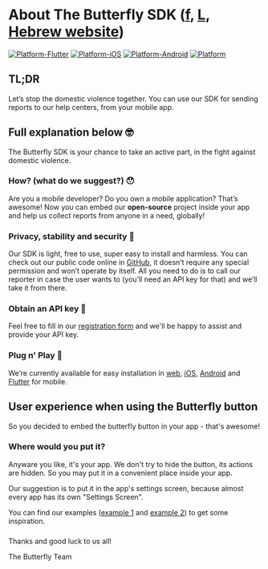 # About The Butterfly SDK ([f](https://www.facebook.com/thebutterflybutton), [L](https://www.linkedin.com/company/butterfly-button), [Hebrew website](https://butterfly-button.web.app))

[![Platform-Flutter](https://img.shields.io/badge/Platform-Flutter-blue.svg)](https://github.com/TheButterflySDK/Flutter)
[![Platform-iOS](https://img.shields.io/badge/Platform-iOS-lightgray.svg)](https://github.com/TheButterflySDK/iOS)
[![Platform-Android](https://img.shields.io/badge/Platform-Android-green.svg)](https://github.com/TheButterflySDK/Android)
[![Platform](https://img.shields.io/badge/Platform-Web-white.svg)](https://github.com/TheButterflySDK/Web)

## TL;DR
Let’s stop the domestic violence together. You can use our SDK for sending reports to our help centers, from your mobile app.


## Full explanation below 🤓

The Butterfly SDK is your chance to take an active part, in the fight against domestic violence.

### How? (what do we suggest?) 😯
Are you a mobile developer? Do you own a mobile application? That’s awesome! Now you can embed our **open-source** project inside your app and help us collect reports from anyone in a need, globally!

### Privacy, stability and security 🤝
Our SDK is light, free to use, super easy to install and harmless. You can check out our public code online in [GitHub](https://github.com/TheButterflySDK?tab=repositories), it doesn’t require any special permission and won’t operate by itself. All you need to do is to call our reporter in case the user wants to (you’ll need an API key for that) and we’ll take it from there.

### Obtain an API key 🔑
Feel free to fill in our [registration form](https://docs.google.com/forms/d/e/1FAIpQLSfNEQdh6BIZ0BH5RTQoh1Sc7IWkPLolOnIcltLhtQ79XbmSnw/viewform) and we'll be happy to assist and provide your API key.

### Plug n' Play 🔌
We’re currently available for easy installation in [web](https://github.com/TheButterflySDK/Web), [iOS](https://github.com/TheButterflySDK/iOS), [Android](https://github.com/TheButterflySDK/Android) and [Flutter](https://github.com/TheButterflySDK/Flutter) for mobile.


## User experience when using the Butterfly button
So you decided to embed the butterfly button in your app - that's awesome!
### Where would you put it?
Anyware you like, it's your app. We don't try to hide the button, its actions are hidden. So you may put it in a convenient place inside your app.

Our suggestion is to put it in the app's settings screen, because almost every app has its own "Settings Screen".

You can find our examples ([example 1](https://butterfly-host.web.app/videos/Usage-Example-1.mp4) and [example 2](https://butterfly-host.web.app/videos/Usage-Example-2.mp4)) to get some inspiration.

###


Thanks and good luck to us all!

The Butterfly Team
